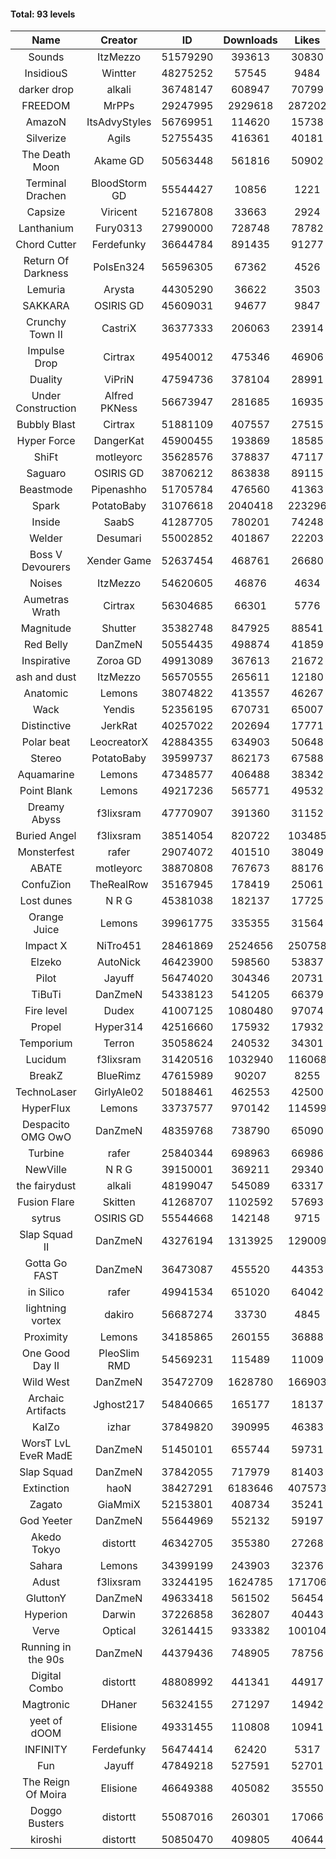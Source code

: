#### Total: 93 levels

| Name | Creator | ID | Downloads | Likes |
|:---:|:---:|:---:|:---:|:---:|
| Sounds | ItzMezzo | 51579290 | 393613 | 30830
| InsidiouS | Wintter | 48275252 | 57545 | 9484
| darker drop | alkali | 36748147 | 608947 | 70799
| FREEDOM | MrPPs | 29247995 | 2929618 | 287202
| AmazoN | ItsAdvyStyles | 56769951 | 114620 | 15738
| Silverize | Agils | 52755435 | 416361 | 40181
| The Death Moon | Akame GD | 50563448 | 561816 | 50902
| Terminal Drachen | BloodStorm GD | 55544427 | 10856 | 1221
| Capsize  | Viricent | 52167808 | 33663 | 2924
| Lanthanium | Fury0313 | 27990000 | 728748 | 78782
| Chord Cutter | Ferdefunky | 36644784 | 891435 | 91277
| Return Of Darkness | PoIsEn324 | 56596305 | 67362 | 4526
| Lemuria | Arysta | 44305290 | 36622 | 3503
| SAKKARA | OSIRIS GD | 45609031 | 94677 | 9847
| Crunchy Town II | CastriX | 36377333 | 206063 | 23914
| Impulse Drop  | Cirtrax | 49540012 | 475346 | 46906
| Duality | ViPriN | 47594736 | 378104 | 28991
| Under Construction  | Alfred PKNess | 56673947 | 281685 | 16935
| Bubbly Blast | Cirtrax | 51881109 | 407557 | 27515
| Hyper Force | DangerKat | 45900455 | 193869 | 18585
| ShiFt | motleyorc | 35628576 | 378837 | 47117
| Saguaro | OSIRIS GD | 38706212 | 863838 | 89115
| Beastmode | Pipenashho | 51705784 | 476560 | 41363
| Spark | PotatoBaby | 31076618 | 2040418 | 223296
| Inside | SaabS | 41287705 | 780201 | 74248
| Welder | Desumari | 55002852 | 401867 | 22203
| Boss V Devourers | Xender Game | 52637454 | 468761 | 26680
| Noises | ItzMezzo | 54620605 | 46876 | 4634
| Aumetras Wrath | Cirtrax | 56304685 | 66301 | 5776
| Magnitude | Shutter | 35382748 | 847925 | 88541
| Red Belly | DanZmeN | 50554435 | 498874 | 41859
| Inspirative | Zoroa GD | 49913089 | 367613 | 21672
| ash and dust | ItzMezzo | 56570555 | 265611 | 12180
| Anatomic | Lemons | 38074822 | 413557 | 46267
| Wack | Yendis | 52356195 | 670731 | 65007
| Distinctive | JerkRat | 40257022 | 202694 | 17771
| Polar beat | LeocreatorX | 42884355 | 634903 | 50648
| Stereo | PotatoBaby | 39599737 | 862173 | 67588
| Aquamarine | Lemons | 47348577 | 406488 | 38342
| Point Blank | Lemons | 49217236 | 565771 | 49532
| Dreamy Abyss | f3lixsram | 47770907 | 391360 | 31152
| Buried Angel | f3lixsram | 38514054 | 820722 | 103485
| Monsterfest | rafer | 29074072 | 401510 | 38049
| ABATE | motleyorc | 38870808 | 767673 | 88176
| ConfuZion | TheRealRow | 35167945 | 178419 | 25061
| Lost dunes | N R G | 45381038 | 182137 | 17725
| Orange Juice | Lemons | 39961775 | 335355 | 31564
| Impact X | NiTro451 | 28461869 | 2524656 | 250758
| Elzeko | AutoNick | 46423900 | 598560 | 53837
| Pilot | Jayuff | 56474020 | 304346 | 20731
| TiBuTi | DanZmeN | 54338123 | 541205 | 66379
| Fire level | Dudex | 41007125 | 1080480 | 97074
| Propel | Hyper314 | 42516660 | 175932 | 17932
| Temporium | Terron | 35058624 | 240532 | 34301
| Lucidum | f3lixsram | 31420516 | 1032940 | 116068
| BreakZ | BlueRimz | 47615989 | 90207 | 8255
| TechnoLaser | GirlyAle02 | 50188461 | 462553 | 42500
| HyperFlux | Lemons | 33737577 | 970142 | 114599
| Despacito OMG OwO | DanZmeN | 48359768 | 738790 | 65090
| Turbine | rafer | 25840344 | 698963 | 66986
| NewVille | N R G | 39150001 | 369211 | 29340
| the fairydust | alkali | 48199047 | 545089 | 63317
| Fusion Flare | Skitten | 41268707 | 1102592 | 57693
| sytrus  | OSIRIS GD | 55544668 | 142148 | 9715
| Slap Squad II | DanZmeN | 43276194 | 1313925 | 129009
| Gotta Go FAST | DanZmeN | 36473087 | 455520 | 44353
| in Silico | rafer | 49941534 | 651020 | 64042
| lightning vortex | dakiro | 56687274 | 33730 | 4845
| Proximity | Lemons | 34185865 | 260155 | 36888
| One Good Day II | PleoSlim RMD | 54569231 | 115489 | 11009
| Wild West | DanZmeN | 35472709 | 1628780 | 166903
| Archaic Artifacts | Jghost217 | 54840665 | 165177 | 18137
| KaIZo | izhar | 37849820 | 390995 | 46383
| WorsT LvL EveR MadE | DanZmeN | 51450101 | 655744 | 59731
| Slap Squad | DanZmeN | 37842055 | 717979 | 81403
| Extinction | haoN | 38427291 | 6183646 | 407573
| Zagato | GiaMmiX | 52153801 | 408734 | 35241
| God Yeeter | DanZmeN | 55644969 | 552132 | 59197
| Akedo Tokyo | distortt | 46342705 | 355380 | 27268
| Sahara | Lemons | 34399199 | 243903 | 32376
| Adust | f3lixsram | 33244195 | 1624785 | 171706
| GluttonY | DanZmeN | 49633418 | 561502 | 56454
| Hyperion | Darwin | 37226858 | 362807 | 40443
| Verve | Optical | 32614415 | 933382 | 100104
| Running in the 90s | DanZmeN | 44379436 | 748905 | 78756
| Digital Combo | distortt | 48808992 | 441341 | 44917
| Magtronic | DHaner | 56324155 | 271297 | 14942
| yeet of dOOM | Elisione | 49331455 | 110808 | 10941
| INFINITY | Ferdefunky | 56474414 | 62420 | 5317
| Fun | Jayuff | 47849218 | 527591 | 52701
| The Reign Of Moira | Elisione | 46649388 | 405082 | 35550
| Doggo Busters | distortt | 55087016 | 260301 | 17066
| kiroshi | distortt | 50850470 | 409805 | 40644
